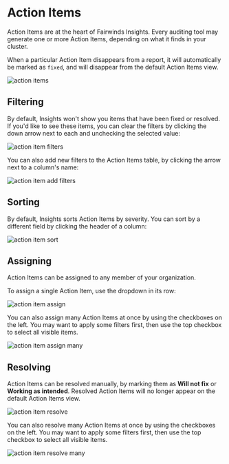 # Action Items
Action Items are at the heart of Fairwinds Insights. Every auditing tool may generate one or more
Action Items, depending on what it finds in your cluster.

When a particular Action Item disappears from a report, it will automatically be marked as `fixed`,
and will disappear from the default Action Items view.

<img :src="$withBase('/img/action-items.png')" alt="action items">

## Filtering
By default, Insights won't show you items that have been fixed or resolved. If you'd like to
see these items, you can clear the filters by clicking the down arrow next to each and unchecking the selected value:

<div class="mini-img">
  <img :src="$withBase('/img/action-item-filters.png')" alt="action item filters">
</div>

You can also add new filters to the Action Items table, by clicking the arrow
next to a column's name:

<div class="mini-img">
  <img :src="$withBase('/img/action-item-apply-filter.png')" alt="action item add filters">
</div>

## Sorting
By default, Insights sorts Action Items by severity. You can sort by a different field
by clicking the header of a column:

<div class="mini-img">
  <img :src="$withBase('/img/action-item-sort.png')" alt="action item sort">
</div>

## Assigning
Action Items can be assigned to any member of your organization.

To assign a single Action Item, use the dropdown in its row:

<div class="mini-img">
  <img :src="$withBase('/img/action-item-assign.png')" alt="action item assign">
</div>

You can also assign many Action Items at once by using the checkboxes on the left.
You may want to apply some filters first, then use the top checkbox to select
all visible items.

<div class="mini-img">
  <img :src="$withBase('/img/action-item-assign-many.png')" alt="action item assign many">
</div>

## Resolving
Action Items can be resolved manually, by marking them as **Will not fix** or **Working as intended**.
Resolved Action Items will no longer appear on the default Action Items view.

<div class="mini-img">
  <img :src="$withBase('/img/action-item-resolve.png')" alt="action item resolve">
</div>

You can also resolve many Action Items at once by using the checkboxes on the left.
You may want to apply some filters first, then use the top checkbox to select
all visible items.

<div class="mini-img">
  <img :src="$withBase('/img/action-item-resolve-many.png')" alt="action item resolve many">
</div>


